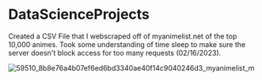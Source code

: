 # DataScienceProjects

Created a CSV File that I webscraped off of myanimelist.net of the top 10,000 animes. Took some understanding of time sleep to make sure the server doesn't block access for too many requests (02/16/2023).


![59510_8b8e76a4b07ef6ed6bd3340ae40f14c9040246d3_myanimelist_m](https://user-images.githubusercontent.com/28698665/219535929-f3beb799-d250-4367-8661-6d858e69ab38.png)
